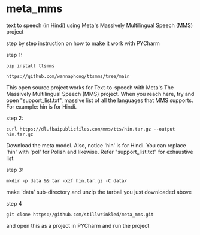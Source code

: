 # meta_mms
text to speech (in Hindi) using Meta's Massively Multilingual Speech (MMS) project

step by step instruction on how to make it work with PYCharm

step 1: 
```
pip install ttsmms
```
```
https://github.com/wannaphong/ttsmms/tree/main
```
This open source project works for Text-to-speech with Meta's The Massively Multilingual Speech (MMS) project. When you reach here, try and open "support_list.txt", massive list of all the languages that MMS supports. For example: hin is for Hindi.

step 2:
```
curl https://dl.fbaipublicfiles.com/mms/tts/hin.tar.gz --output hin.tar.gz 
```
Download the meta model. Also, notice 'hin' is for Hindi. You can replace 'hin' with 'pol' for Polish and likewise. Refer "support_list.txt" for exhaustive list

step 3:
```
mkdir -p data && tar -xzf hin.tar.gz -C data/   
```
make 'data' sub-directory and unzip the tarball you just downloaded above

step 4 
```
git clone https://github.com/stillwrinkled/meta_mms.git
```
and open this as a project in PYCharm and run the project
